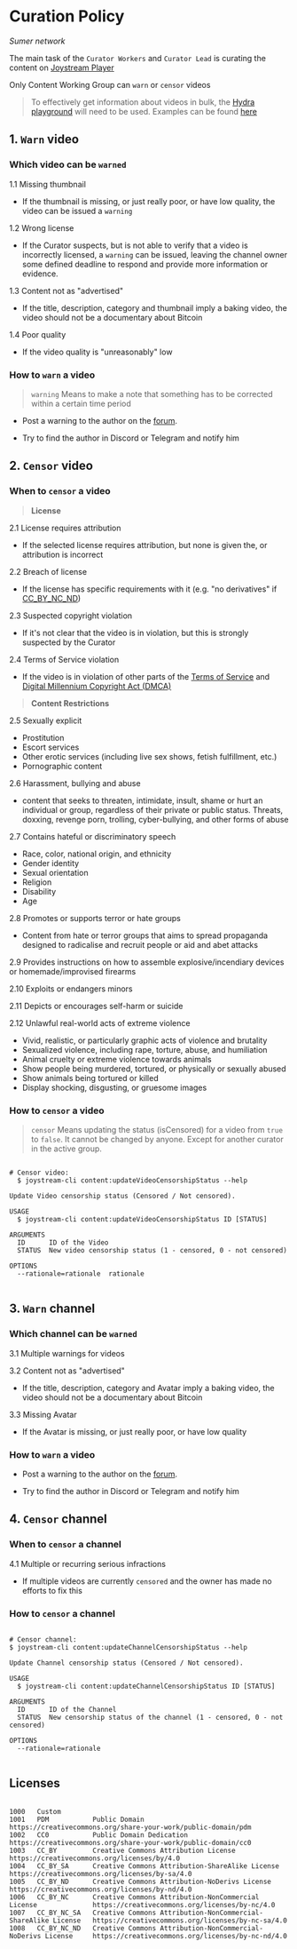 # Curation Policy

*Sumer network*

The main task of the `Curator Workers` and `Curator Lead` is curating the content on [Joystream Player](https://play.joystream.org)

Only Content Working Group can `warn` or `censor` videos

> To effectively get information about videos in bulk, the [Hydra playground](https://hydra.joystream.org/graphql) will need to be used. Examples can be found [here](https://github.com/Joystream/helpdesk/tree/master/roles/content-curators/query-node-examples)

## 1. `Warn` video

### Which video can be `warned`

1.1 Missing thumbnail

- If the thumbnail is missing, or just really poor, or have low quality, the video can be issued a `warning`

1.2 Wrong license

- If the Curator suspects, but is not able to verify that a video is incorrectly licensed, a `warning` can be issued, leaving the channel owner some defined deadline to respond and provide more information or evidence.

1.3 Content not as "advertised"

- If the title, description, category and thumbnail imply a baking video, the video should not be a documentary about Bitcoin

1.4 Poor quality

- If the video quality is "unreasonably" low

### How to `warn` a video

> `warning` Means to make a note that something has to be corrected within a certain time period

- Post a warning to the author on the [forum](https://testnet.joystream.org/#/forum/threads/329).

- Try to find the author in Discord or Telegram and notify him

## 2. `Censor` video

### When to `censor` a video

> **License**

2.1 License requires attribution

- If the selected license requires attribution, but none is given the, or attribution is incorrect

2.2 Breach of license

- If the license has specific requirements with it (e.g. "no derivatives" if [CC_BY_NC_ND](https://creativecommons.org/licenses/by-nc-nd/4.0/))

2.3 Suspected copyright violation

- If it's not clear that the video is in violation, but this is strongly suspected by the Curator

2.4 Terms of Service violation

- If the video is in violation of other parts of the [Terms of Service](https://play.joystream.org/legal/tos) and [Digital Millennium Copyright Act (DMCA)](https://en.wikipedia.org/wiki/Digital_Millennium_Copyright_Act)

> **Content Restrictions**

2.5 Sexually explicit

- Prostitution
- Escort services
- Other erotic services (including live sex shows, fetish fulfillment, etc.)
- Pornographic content

2.6 Harassment, bullying and abuse

- content that seeks to threaten, intimidate, insult, shame or hurt an individual or group, regardless of their private or public status. Threats, doxxing, revenge porn, trolling, cyber-bullying, and other forms of abuse

2.7 Contains hateful or discriminatory speech

- Race, color, national origin, and ethnicity
- Gender identity
- Sexual orientation
- Religion
- Disability
- Age

2.8 Promotes or supports terror or hate groups

- Content from hate or terror groups that aims to spread propaganda designed to radicalise and recruit people or aid and abet attacks

2.9 Provides instructions on how to assemble explosive/incendiary devices or homemade/improvised firearms 

2.10 Exploits or endangers minors

2.11 Depicts or encourages self-harm or suicide

2.12 Unlawful real-world acts of extreme violence

- Vivid, realistic, or particularly graphic acts of violence and brutality
- Sexualized violence, including rape, torture, abuse, and humiliation
- Animal cruelty or extreme violence towards animals
- Show people being murdered, tortured, or physically or sexually abused
- Show animals being tortured or killed
- Display shocking, disgusting, or gruesome images

### How to `censor` a video

> `censor` Means updating the status (isCensored) for a video from `true` to `false`. It cannot be changed by anyone. Except for another curator in the active group.

```

# Censor video:
  $ joystream-cli content:updateVideoCensorshipStatus --help

Update Video censorship status (Censored / Not censored).

USAGE
  $ joystream-cli content:updateVideoCensorshipStatus ID [STATUS]

ARGUMENTS
  ID      ID of the Video
  STATUS  New video censorship status (1 - censored, 0 - not censored)

OPTIONS
  --rationale=rationale  rationale
  
  ```

## 3. `Warn` channel

### Which channel can be `warned`

3.1 Multiple warnings for videos

3.2 Content not as "advertised"

- If the title, description, category and Avatar imply a baking video, the video should not be a documentary about Bitcoin

3.3 Missing Avatar

- If the Avatar is missing, or just really poor, or have low quality

### How to `warn` a video

- Post a warning to the author on the [forum](https://testnet.joystream.org/#/forum/threads/329).

- Try to find the author in Discord or Telegram and notify him

## 4. `Censor` channel

### When to `censor` a channel

4.1 Multiple or recurring serious infractions

- If multiple videos are currently `censored` and the owner has made no efforts to fix this

### How to `censor` a channel

```

# Censor channel:
$ joystream-cli content:updateChannelCensorshipStatus --help

Update Channel censorship status (Censored / Not censored).

USAGE
  $ joystream-cli content:updateChannelCensorshipStatus ID [STATUS]

ARGUMENTS
  ID      ID of the Channel
  STATUS  New censorship status of the channel (1 - censored, 0 - not censored)

OPTIONS
  --rationale=rationale
  
  ```
  
## Licenses

```

1000   Custom
1001   PDM           Public Domain                                                   https://creativecommons.org/share-your-work/public-domain/pdm
1002   CC0           Public Domain Dedication                                        https://creativecommons.org/share-your-work/public-domain/cc0
1003   CC_BY         Creative Commons Attribution License                            https://creativecommons.org/licenses/by/4.0                  
1004   CC_BY_SA      Creative Commons Attribution-ShareAlike License                 https://creativecommons.org/licenses/by-sa/4.0               
1005   CC_BY_ND      Creative Commons Attribution-NoDerivs License                   https://creativecommons.org/licenses/by-nd/4.0               
1006   CC_BY_NC      Creative Commons Attribution-NonCommercial License              https://creativecommons.org/licenses/by-nc/4.0               
1007   CC_BY_NC_SA   Creative Commons Attribution-NonCommercial-ShareAlike License   https://creativecommons.org/licenses/by-nc-sa/4.0            
1008   CC_BY_NC_ND   Creative Commons Attribution-NonCommercial-NoDerivs License     https://creativecommons.org/licenses/by-nc-nd/4.0            

```
